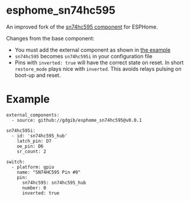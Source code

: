 # esphome_sn74hc595

An improved fork of the [sn74hc595 component](https://esphome.io/components/sn74hc595.html) for ESPHome.

Changes from the base component:

* You must add the external component as shown in [the example](#example)
* `sn74hc595` becomes `sn74hc595i` in your configuration file
* Pins with `inverted: true` will have the correct state on reset. In short `restore_mode` plays nice with `inverted`.  This avoids relays pulsing on boot-up and reset.

# Example

```
external_components:
  - source: github://gdgib/esphome_sn74hc595@v0.0.1

sn74hc595i:
  - id: 'sn74hc595_hub'
    latch_pin: D7
    oe_pin: D6
    sr_count: 2

switch:
  - platform: gpio
    name: "SN74HC595 Pin #0"
    pin:
      sn74hc595: sn74hc595_hub
      number: 0
      inverted: true
```

